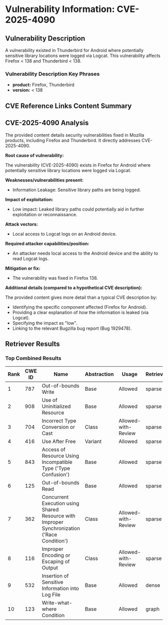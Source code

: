 # Vulnerability Information: CVE-2025-4090

## Vulnerability Description
A vulnerability existed in Thunderbird for Android where potentially sensitive library locations were logged via Logcat. This vulnerability affects Firefox < 138 and Thunderbird < 138.

### Vulnerability Description Key Phrases
- **product:** Firefox, Thunderbird
- **version:** < 138

## CVE Reference Links Content Summary
## CVE-2025-4090 Analysis

The provided content details security vulnerabilities fixed in Mozilla products, including Firefox and Thunderbird. It directly addresses CVE-2025-4090.

**Root cause of vulnerability:**

The vulnerability (CVE-2025-4090) exists in Firefox for Android where potentially sensitive library locations were logged via Logcat.

**Weaknesses/vulnerabilities present:**

*   Information Leakage: Sensitive library paths are being logged.

**Impact of exploitation:**

*   Low impact: Leaked library paths could potentially aid in further exploitation or reconnaissance.

**Attack vectors:**

*   Local access to Logcat logs on an Android device.

**Required attacker capabilities/position:**

*   An attacker needs local access to the Android device and the ability to read Logcat logs.

**Mitigation or fix:**

*   The vulnerability was fixed in Firefox 138.

**Additional details (compared to a hypothetical CVE description):**

The provided content gives more detail than a typical CVE description by:

*   Identifying the specific component affected (Firefox for Android).
*   Providing a clear explanation of *how* the information is leaked (via Logcat).
*   Specifying the impact as "low".
*   Linking to the relevant Bugzilla bug report (Bug 1929478).

## Retriever Results

### Top Combined Results

| Rank | CWE ID | Name | Abstraction | Usage  | Retrievers | Individual Scores |
|------|--------|------|-------------|-------|------------|-------------------|
| 1 | 787 | Out-of-bounds Write | Base | Allowed | sparse | 0.045 |
| 2 | 908 | Use of Uninitialized Resource | Base | Allowed | sparse | 0.042 |
| 3 | 704 | Incorrect Type Conversion or Cast | Class | Allowed-with-Review | sparse | 0.039 |
| 4 | 416 | Use After Free | Variant | Allowed | sparse | 0.039 |
| 5 | 843 | Access of Resource Using Incompatible Type ('Type Confusion') | Base | Allowed | sparse | 0.038 |
| 6 | 125 | Out-of-bounds Read | Base | Allowed | sparse | 0.038 |
| 7 | 362 | Concurrent Execution using Shared Resource with Improper Synchronization ('Race Condition') | Class | Allowed-with-Review | sparse | 0.038 |
| 8 | 116 | Improper Encoding or Escaping of Output | Class | Allowed-with-Review | sparse | 0.038 |
| 9 | 532 | Insertion of Sensitive Information into Log File | Base | Allowed | dense | 0.534 |
| 10 | 123 | Write-what-where Condition | Base | Allowed | graph | 0.003 |

